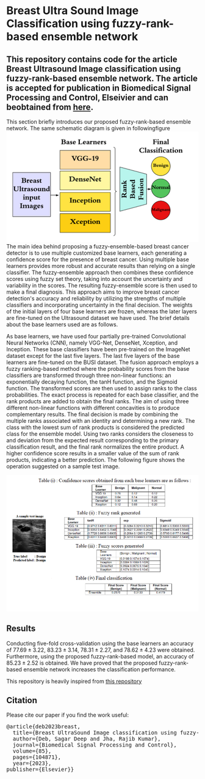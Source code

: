 # Breast Ultra Sound Image Classification using fuzzy-rank-based ensemble network


## This repository contains code for the article Breast Ultrasound Image classification using fuzzy-rank-based ensemble network. The article is accepted for publication in Biomedical Signal Processing and Control, Elseivier and can beobtained from [here](https://www.sciencedirect.com/science/article/pii/S174680942300304X). 

This section briefly introduces our proposed fuzzy-rank-based ensemble network. The same schematic diagram is given in followingfigure ![Figure 1](https://github.com/sagardeepdeb/fuzzy-rank-based-for-breastUSI/blob/main/block%20diagram.png) The main idea behind proposing a fuzzy-ensemble-based breast cancer detector is to use multiple customized base learners, each generating a confidence score for the presence of breast cancer. Using multiple base learners provides more robust and accurate results than relying on a single classifier. The fuzzy-ensemble approach then combines these confidence scores using fuzzy set theory, taking into account the uncertainty and variability in the scores. The resulting fuzzy-ensemble score is then used to make a final diagnosis. This approach aims to improve breast cancer detection's accuracy and reliability by utilizing the strengths of multiple classifiers and incorporating uncertainty in the final decision. The weights of the initial layers of four base learners are frozen, whereas the later layers are fine-tuned on the Ultrasound dataset we have used. The brief details about the base learners used are as follows.


As base learners, we have used four partially pre-trained Convolutional Neural Networks (CNN), namely VGG-Net, DenseNet, Xception, and Inception. These base classifiers have been pre-trained on the ImageNet dataset except for the last five layers. The last five layers of the base learners are fine-tuned on the BUSI dataset. The fusion approach employs a fuzzy ranking-based method where the probability scores from the base classifiers are transformed through three non-linear functions: an exponentially decaying function, the tanH function, and the Sigmoid function. The transformed scores are then used to assign ranks to the class probabilities. The exact process is repeated for each base classifier, and the rank products are added to obtain the final ranks. The aim of using three different non-linear functions with different concavities is to produce complementary results. The final decision is made by combining the multiple ranks associated with an identity and determining a new rank. The class with the lowest sum of rank products is considered the predicted class for the ensemble model. Using two ranks considers the closeness to and deviation from the expected result corresponding to the primary classification result, and the final rank normalizes the entire product. A higher confidence score results in a smaller value of the sum of rank products, indicating a better prediction. The following figure shows the operation suggested on a sample test image.

![Figure 2](https://github.com/sagardeepdeb/fuzzy-rank-based-for-breastUSI/blob/main/sample%20test%20image.png)

## Results

Conducting five-fold cross-validation using the base learners an accuracy of $77.69 \pm 3.22$, $83.23 \pm 3.14$, $78.31 \pm 2.27$, and $78.62 \pm 4.23$ were obtained. Furthermore, using the proposed fuzzy-rank-based model, an accuracy of $85.23 \pm 2.52$ is obtained. We have proved that the proposed fuzzy-rank-based ensemble network increases the classification performance. 

This repository is heavily inspired from [this repository](https://github.com/Rohit-Kundu/Fuzzy-Rank-Ensemble)


## Citation
Please cite our paper if you find the work useful: 
<pre>
@article{deb2023breast,
  title={Breast UltraSound Image classification using fuzzy-rank-based ensemble network},
  author={Deb, Sagar Deep and Jha, Rajib Kumar},
  journal={Biomedical Signal Processing and Control},
  volume={85},
  pages={104871},
  year={2023},
publisher={Elsevier}}
</pre>
